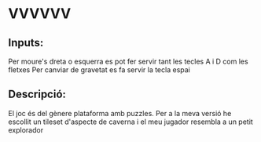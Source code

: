 # VVVVVV

## Inputs:

Per moure's dreta o esquerra es pot fer servir tant les tecles A i D com les fletxes
Per canviar de gravetat es fa servir la tecla espai

## Descripció:

El joc és del gènere plataforma amb puzzles.
Per a la meva versió he escollit un tileset d'aspecte de caverna i el meu jugador resembla a un petit explorador
